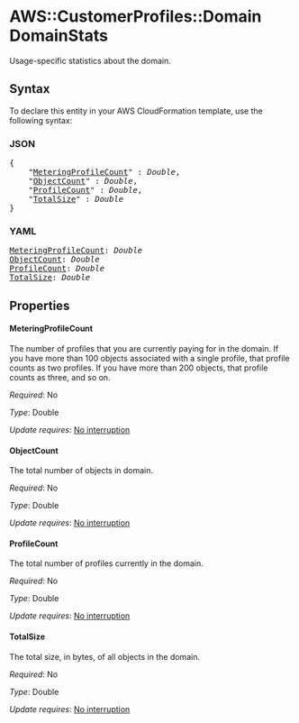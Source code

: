 # AWS::CustomerProfiles::Domain DomainStats

Usage-specific statistics about the domain.

## Syntax

To declare this entity in your AWS CloudFormation template, use the following syntax:

### JSON

<pre>
{
    "<a href="#meteringprofilecount" title="MeteringProfileCount">MeteringProfileCount</a>" : <i>Double</i>,
    "<a href="#objectcount" title="ObjectCount">ObjectCount</a>" : <i>Double</i>,
    "<a href="#profilecount" title="ProfileCount">ProfileCount</a>" : <i>Double</i>,
    "<a href="#totalsize" title="TotalSize">TotalSize</a>" : <i>Double</i>
}
</pre>

### YAML

<pre>
<a href="#meteringprofilecount" title="MeteringProfileCount">MeteringProfileCount</a>: <i>Double</i>
<a href="#objectcount" title="ObjectCount">ObjectCount</a>: <i>Double</i>
<a href="#profilecount" title="ProfileCount">ProfileCount</a>: <i>Double</i>
<a href="#totalsize" title="TotalSize">TotalSize</a>: <i>Double</i>
</pre>

## Properties

#### MeteringProfileCount

The number of profiles that you are currently paying for in the domain. If you have more than 100 objects associated with a single profile, that profile counts as two profiles. If you have more than 200 objects, that profile counts as three, and so on.

_Required_: No

_Type_: Double

_Update requires_: [No interruption](https://docs.aws.amazon.com/AWSCloudFormation/latest/UserGuide/using-cfn-updating-stacks-update-behaviors.html#update-no-interrupt)

#### ObjectCount

The total number of objects in domain.

_Required_: No

_Type_: Double

_Update requires_: [No interruption](https://docs.aws.amazon.com/AWSCloudFormation/latest/UserGuide/using-cfn-updating-stacks-update-behaviors.html#update-no-interrupt)

#### ProfileCount

The total number of profiles currently in the domain.

_Required_: No

_Type_: Double

_Update requires_: [No interruption](https://docs.aws.amazon.com/AWSCloudFormation/latest/UserGuide/using-cfn-updating-stacks-update-behaviors.html#update-no-interrupt)

#### TotalSize

The total size, in bytes, of all objects in the domain.

_Required_: No

_Type_: Double

_Update requires_: [No interruption](https://docs.aws.amazon.com/AWSCloudFormation/latest/UserGuide/using-cfn-updating-stacks-update-behaviors.html#update-no-interrupt)

